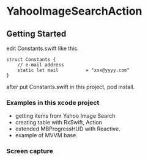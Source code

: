 # YahooImageSearchAction
## Getting Started
edit Constants.swift like this.
```
struct Constants {
    // e-mail address
    static let mail          = "xxx@yyyy.com"
}
```

after put Constants.swift in this project, pod install.

### Examples in this xcode project
- getting items from Yahoo Image Search
- creating table with RxSwift, Action
- extended MBProgressHUD with Reactive.
- example of MVVM base.

### Screen capture

